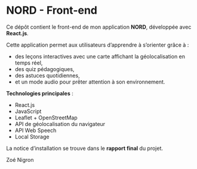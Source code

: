 # NORD - Front-end

Ce dépôt contient le front-end de mon application **NORD**, développée avec **React.js**.

Cette application permet aux utilisateurs d’apprendre à s’orienter grâce à :
- des leçons interactives avec une carte affichant la géolocalisation en temps réel,
- des quiz pédagogiques,
- des astuces quotidiennes,
- et un mode audio pour prêter attention à son environnement.

**Technologies principales** :
- React.js
- JavaScript
- Leaflet + OpenStreetMap
- API de géolocalisation du navigateur
- API Web Speech
- Local Storage

La notice d’installation se trouve dans le **rapport final** du projet.

Zoé Nigron

